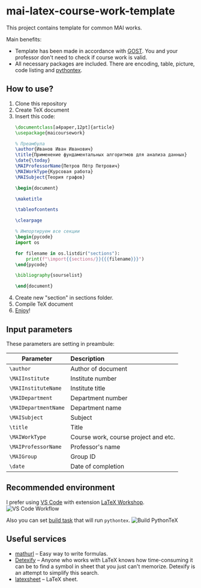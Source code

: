 # mai-latex-course-work-template
This project contains template for common MAI works.

Main benefits:
* Template has been made in accordance with [GOST](http://www.agni-rt.ru/docs/institute/science/niokr/GOST%207.32-2001.pdf?roistat_visit=3184839). You and your professor don't need to check if course work is valid.
* All necessary packages are included. There are encoding, table, picture, code listing and [pythontex](https://github.com/gpoore/pythontex).

## How to use?
1. Clone this repository
2. Create TeX document
3. Insert this code:
    ```latex
    \documentclass[a4paper,12pt]{article}
    \usepackage{maicoursework}

    % Преамбула
    \author{Иванов Иван Иванович}
    \title{Применение фундаментальных алгоритмов для анализа данных}
    \date{\today}
    \MAIProfessorName{Петров Пётр Петрович}
    \MAIWorkType{Курсовая работа}
    \MAISubject{Теория графов}

    \begin{document}

    \maketitle

    \tableofcontents

    \clearpage

    % Импортируем все секции
    \begin{pycode}
    import os

    for filename in os.listdir("sections"):
        print(f"\import{{sections/}}{{{filename}}}")
    \end{pycode}

    \bibliography{sourselist}

    \end{document}
    ```
4. Create new "section" in sections folder.
5. Compile TeX document
6. [Enjoy](./document.pdf)!

## Input parameters
These parameters are setting in preambule:

| Parameter                | Description                          |
| ------------------------ |:------------------------------------ |
| ```\author```            | Author of document                   |
| ```\MAIInstitute```      | Institute number                     |
| ```\MAIInstituteName```  | Institute title                      |
| ```\MAIDepartment```     | Department number                    |
| ```\MAIDepartmentName``` | Department name                      |
| ```\MAISubject```        | Subject                              |
| ```\title```             | Title                                |
| ```\MAIWorkType```       | Course work, course project and etc. |
| ```\MAIProfessorName```  | Professor's name                     |
| ```\MAIGroup```          | Group ID                             |
| ```\date```              | Date of completion                   |

## Recommended environment
I prefer using [VS Code](https://code.visualstudio.com/) with extension [LaTeX Workshop](https://marketplace.visualstudio.com/items?itemName=James-Yu.latex-workshop).
![VS Code Workflow](https://github.com/James-Yu/LaTeX-Workshop/raw/master/demo_media/preview.gif)

Also you can set [build task](https://code.visualstudio.com/docs/editor/tasks#_custom-tasks) that will run ```pythontex```.
![Build PythonTeX](https://i.ibb.co/XV2VgZP/ezgif-com-video-to-gif.gif)

## Useful services
* [mathurl](http://mathurl.com) – Easy way to write formulas.
* [Detexify](http://detexify.kirelabs.org/classify.html) – Anyone who works with LaTeX knows how time-consuming it can be to find a symbol in sheet that you just can't memorize. Detexify is an attempt to simplify this search.
* [latexsheet](http://wch.github.io/latexsheet/latexsheet.pdf) – LaTeX sheet.